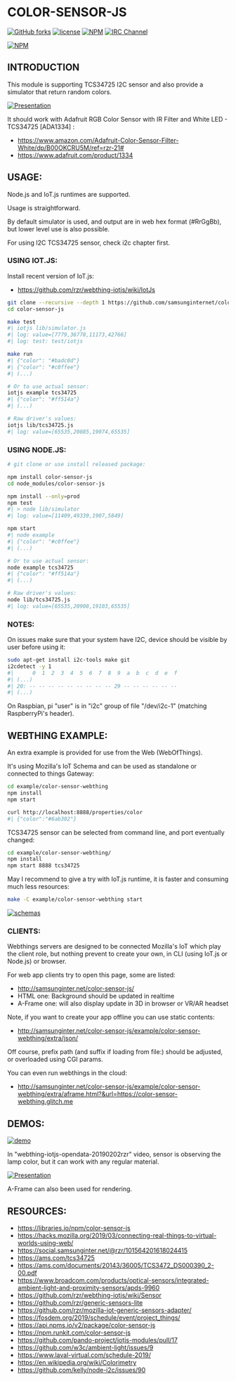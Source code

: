 # COLOR-SENSOR-JS #

[![GitHub forks](https://img.shields.io/github/forks/samsunginternet/color-sensor-js.svg?style=social&label=Fork&maxAge=2592000)](https://GitHub.com/samsunginternet/color-sensor-js/network/)
[![license](https://img.shields.io/badge/license-Apache-2.0.svg)](LICENSE)
[![NPM](https://img.shields.io/npm/v/color-sensor-js.svg)](https://www.npmjs.com/package/color-sensor-js)
[![IRC Channel](https://img.shields.io/badge/chat-on%20freenode-brightgreen.svg)](https://kiwiirc.com/client/irc.freenode.net/#tizen)

[![NPM](https://nodei.co/npm/color-sensor-js.png)](https://npmjs.org/package/color-sensor-js)


## INTRODUCTION ##

This module is supporting TCS34725 I2C sensor
and also provide a simulator that return random colors.

[![Presentation](https://camo.githubusercontent.com/a31c09f76b5309cc7fbf0122a271913a5c9d91a3/68747470733a2f2f696d6167652e736c696465736861726563646e2e636f6d2f776f7478722d3230313930333230727a722d3139303332313133333434362f39352f776f7478723230313930333230727a722d312d3633382e6a7067#wotxr-20190320rzr#)](http://www.slideshare.net/slideshow/embed_code/key/cPtJI8DNhzpE4#wotxr-20190320rzr# "WoTxR")


It should work with Adafruit RGB Color Sensor with IR Filter and White LED - TCS34725 [ADA1334] :

* https://www.amazon.com/Adafruit-Color-Sensor-Filter-White/dp/B00OKCRU5M/ref=rzr-21#
* https://www.adafruit.com/product/1334


## USAGE: ##

Node.js and IoT.js runtimes are supported.

Usage is straightforward.

By default simulator is used, and output are in web hex format (#RrGgBb),
but lower level use is also possible.

For using I2C TCS34725 sensor, check i2c chapter first.


### USING IOT.JS: ###

Install recent version of IoT.js:

* https://github.com/rzr/webthing-iotjs/wiki/IotJs

```sh
git clone --recursive --depth 1 https://github.com/samsunginternet/color-sensor-js
cd color-sensor-js

make test
#| iotjs lib/simulator.js
#| log: value=[7779,36778,11173,42766]
#| log: test: test/iotjs

make run
#| {"color": "#badc0d"}
#| {"color": "#c0ffee"}
#| (...)

# Or to use actual sensor:
iotjs example tcs34725
#| {"color": "#ff514a"}
#| (...)

# Raw driver's values:
iotjs lib/tcs34725.js 
#| log: value=[65535,20885,19074,65535]

```


### USING NODE.JS: ###

```sh
# git clone or use install released package:

npm install color-sensor-js
cd node_modules/color-sensor-js

npm install --only=prod
npm test
#| > node lib/simulator
#| log: value=[11409,49339,1907,5849]

npm start
#| node example
#| {"color": "#c0ffee"}
#| (...)

# Or to use actual sensor:
node example tcs34725
#| {"color": "#ff514a"}
#| (...)

# Raw driver's values:
node lib/tcs34725.js 
#| log: value=[65535,20908,19103,65535]
```

### NOTES: ###

On issues make sure that your system have I2C,
device should be visible by user before using it:

```sh
sudo apt-get install i2c-tools make git
i2cdetect -y 1
#|      0  1  2  3  4  5  6  7  8  9  a  b  c  d  e  f
#| (...)
#| 20: -- -- -- -- -- -- -- -- -- 29 -- -- -- -- -- --
#| (...)
```
On Raspbian, pi "user" is in "i2c" group of file "/dev/i2c-1"
(matching RaspberryPi's header).


## WEBTHING EXAMPLE: ##

An extra example is provided for use from the Web (WebOfThings).

It's using Mozilla's IoT Schema and can be used as standalone
or connected to things Gateway:

```sh
cd example/color-sensor-webthing 
npm install
npm start

curl http://localhost:8888/properties/color
#| {"color":"#6ab302"}
```

TCS34725 sensor can be selected from command line, and port eventually changed:

```sh
cd example/color-sensor-webthing/
npm install
npm start 8888 tcs34725
```

May I recommend to give a try with IoT.js runtime,
it is faster and consuming much less resources:

```sh
make -C example/color-sensor-webthing start
```

[![schemas](http://image.slidesharecdn.com/iot-javascript-2019-fosdem-190206130525/95/iotjavascript2019fosdem-26-638.jpg)](https://www.slideshare.net/rzrfreefr/iotjavascript2019fosdem/26 "Schema")


### CLIENTS: ###

Webthings servers are designed to be connected Mozilla's IoT which play the client role,
but nothing prevent to create your own, in CLI (using IoT.js or Node.js) or browser.

For web app clients try to open this page, some are listed:

* http://samsunginter.net/color-sensor-js/
* HTML one: Background should be updated in realtime
* A-Frame one: will also display update in 3D in browser or VR/AR headset

Note, if you want to create your app offline you can use static contents:

* http://samsunginter.net/color-sensor-js/example/color-sensor-webthing/extra/json/

Off course, prefix path (and suffix if loading from file:) should be adjusted, or overloaded using CGI params.

You can even run webthings in the cloud:

* http://samsunginter.net/color-sensor-js/example/color-sensor-webthing/extra/aframe.html?&url=https://color-sensor-webthing.glitch.me


## DEMOS: ##

[![demo](https://image.slidesharecdn.com/mozilla-things-fosdem-2019-190207162845/95/mozillathingsfosdem2019-24-638.jpg)](https://www.slideshare.net/rzrfreefr/mozillathingsfosdem2019/25 "Demo")

In "webthing-iotjs-opendata-20190202rzr" video, sensor is observing the lamp color,
but it can work with any regular material.

[![Presentation](https://cf.mastohost.com/v1/AUTH_91eb37814936490c95da7b85993cc2ff/socialsamsunginternet/preview_cards/images/000/004/182/original/863b031e1ab0e255.jpeg)](https://social.samsunginter.net/@rzr/101564201618024415# "WebThingIotJs")

A-Frame can also been used for rendering.


## RESOURCES: ##

* https://libraries.io/npm/color-sensor-js
* https://hacks.mozilla.org/2019/03/connecting-real-things-to-virtual-worlds-using-web/
* https://social.samsunginter.net/@rzr/101564201618024415
* https://ams.com/tcs34725
* https://ams.com/documents/20143/36005/TCS3472_DS000390_2-00.pdf
* https://www.broadcom.com/products/optical-sensors/integrated-ambient-light-and-proximity-sensors/apds-9960
* https://github.com/rzr/webthing-iotjs/wiki/Sensor
* https://github.com/rzr/generic-sensors-lite
* https://github.com/rzr/mozilla-iot-generic-sensors-adapter/
* https://fosdem.org/2019/schedule/event/project_things/
* https://api.npms.io/v2/package/color-sensor-js
* https://npm.runkit.com/color-sensor-js
* https://github.com/pando-project/iotjs-modules/pull/17
* https://github.com/w3c/ambient-light/issues/9
* https://www.laval-virtual.com/schedule-2019/
* https://en.wikipedia.org/wiki/Colorimetry
* https://github.com/kelly/node-i2c/issues/90

